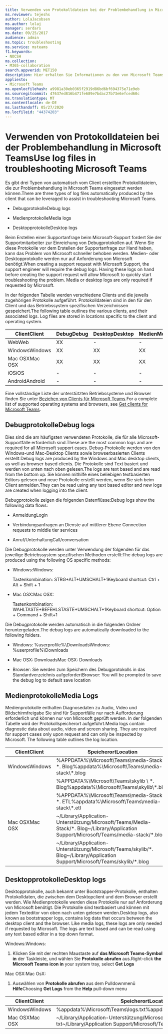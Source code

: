 ```yaml
---
title: Verwenden von Protokolldateien bei der Problembehandlung in Microsoft Teams
ms.reviewer: tejeshs
author: LolaJacobsen
ms.author: lolaj
manager: serdars
ms.date: 09/25/2017
audience: admin
ms.topic: troubleshooting
ms.service: msteams
f1.keywords:
- NOCSH
ms.collection:
- M365-collaboration
search.appverid: MET150
description: Hier erhalten Sie Informationen zu den von Microsoft Teams erstellten Debug-, Medien- und Desktopprotokollen, zu deren Speicherort und wie diese für die Problembehandlung eingesetzt werden können.
appliesto:
- Microsoft Teams
ms.openlocfilehash: a9981a30eb0365f2919d86bd6bf694375e71e9eb
ms.sourcegitcommit: 47637ed816b471fe689e7bdac27b73e6efced60c
ms.translationtype: MT
ms.contentlocale: de-DE
ms.lasthandoff: 05/27/2020
ms.locfileid: "44374203"
---
```

<a name="use-log-files-in-troubleshooting-microsoft-teams"></a><span data-ttu-id="b45aa-103">Verwenden von Protokolldateien bei der Problembehandlung in Microsoft Teams</span><span class="sxs-lookup"><span data-stu-id="b45aa-103">Use log files in troubleshooting Microsoft Teams</span></span>
=================================================

<span data-ttu-id="b45aa-104">Es gibt drei Typen von automatisch vom Client erstellten Protokolldateien, die zur Problembehandlung in Microsoft Teams eingesetzt werden können.</span><span class="sxs-lookup"><span data-stu-id="b45aa-104">There are three types of log files automatically produced by the client that can be leveraged to assist in troubleshooting Microsoft Teams.</span></span>

-   <span data-ttu-id="b45aa-105">Debugprotokolle</span><span class="sxs-lookup"><span data-stu-id="b45aa-105">Debug logs</span></span>

-   <span data-ttu-id="b45aa-106">Medienprotokolle</span><span class="sxs-lookup"><span data-stu-id="b45aa-106">Media logs</span></span>

-   <span data-ttu-id="b45aa-107">Desktopprotokolle</span><span class="sxs-lookup"><span data-stu-id="b45aa-107">Desktop logs</span></span>

<span data-ttu-id="b45aa-p101">Beim Erstellen einer Supportanfrage beim Microsoft-Support fordert Sie der Supportmitarbeiter zur Einreichung von Debugprotokollen auf. Wenn Sie diese Protokolle vor dem Erstellen der Supportanfrage zur Hand haben, kann das Problem von Microsoft schneller behoben werden. Medien- oder Desktopprotokolle werden nur auf Anforderung von Microsoft benötigt.</span><span class="sxs-lookup"><span data-stu-id="b45aa-p101">When creating a support request with Microsoft Support, the support engineer will require the debug logs. Having these logs on hand before creating the support request will allow Microsoft to quickly start troubleshooting the problem. Media or desktop logs are only required if requested by Microsoft.</span></span>

<span data-ttu-id="b45aa-p102">In der folgenden Tabelle werden verschiedene Clients und die jeweils zugehörigen Protokolle aufgeführt. Protokolldateien sind in den für den Client und das Betriebssystem spezifischen Verzeichnissen gespeichert.</span><span class="sxs-lookup"><span data-stu-id="b45aa-p102">The following table outlines the various clients, and their associated logs. Log files are stored in locations specific to the client and operating system.</span></span>


|<span data-ttu-id="b45aa-113">Client</span><span class="sxs-lookup"><span data-stu-id="b45aa-113">Client</span></span> |<span data-ttu-id="b45aa-114">Debug</span><span class="sxs-lookup"><span data-stu-id="b45aa-114">Debug</span></span>|<span data-ttu-id="b45aa-115">Desktop</span><span class="sxs-lookup"><span data-stu-id="b45aa-115">Desktop</span></span>|<span data-ttu-id="b45aa-116">Medien</span><span class="sxs-lookup"><span data-stu-id="b45aa-116">Media</span></span>|
|---------|---------|---------|---------|
|<span data-ttu-id="b45aa-117">Web</span><span class="sxs-lookup"><span data-stu-id="b45aa-117">Web</span></span>    |<span data-ttu-id="b45aa-118">X</span><span class="sxs-lookup"><span data-stu-id="b45aa-118">X</span></span>         |-         |-         |
|<span data-ttu-id="b45aa-119">Windows</span><span class="sxs-lookup"><span data-stu-id="b45aa-119">Windows</span></span>     |<span data-ttu-id="b45aa-120">X</span><span class="sxs-lookup"><span data-stu-id="b45aa-120">X</span></span>         |<span data-ttu-id="b45aa-121">X</span><span class="sxs-lookup"><span data-stu-id="b45aa-121">X</span></span>         |<span data-ttu-id="b45aa-122">X</span><span class="sxs-lookup"><span data-stu-id="b45aa-122">X</span></span>         |
|<span data-ttu-id="b45aa-123">Mac OSX</span><span class="sxs-lookup"><span data-stu-id="b45aa-123">Mac OSX</span></span>     |<span data-ttu-id="b45aa-124">X</span><span class="sxs-lookup"><span data-stu-id="b45aa-124">X</span></span>         |<span data-ttu-id="b45aa-125">X</span><span class="sxs-lookup"><span data-stu-id="b45aa-125">X</span></span>         |<span data-ttu-id="b45aa-126">X</span><span class="sxs-lookup"><span data-stu-id="b45aa-126">X</span></span>         |
|<span data-ttu-id="b45aa-127">iOS</span><span class="sxs-lookup"><span data-stu-id="b45aa-127">iOS</span></span>     |-         |-         |-         |
|<span data-ttu-id="b45aa-128">Android</span><span class="sxs-lookup"><span data-stu-id="b45aa-128">Android</span></span>     |-         |-         |-         |

<span data-ttu-id="b45aa-129">Eine vollständige Liste der unterstützten Betriebssysteme und Browser finden Sie unter [Beziehen von Clients für Microsoft Teams](get-clients.md).</span><span class="sxs-lookup"><span data-stu-id="b45aa-129">For a complete list of supported operating systems and browsers, see [Get clients for Microsoft Teams](get-clients.md).</span></span>

<a name="debug-logs"></a><span data-ttu-id="b45aa-130">Debugprotokolle</span><span class="sxs-lookup"><span data-stu-id="b45aa-130">Debug logs</span></span>
---------------------------

<span data-ttu-id="b45aa-131">Dies sind die am häufigsten verwendeten Protokolle, die für alle Microsoft-Supportfälle erforderlich sind.</span><span class="sxs-lookup"><span data-stu-id="b45aa-131">These are the most common logs and are required for all Microsoft support cases.</span></span> <span data-ttu-id="b45aa-132">Debug-Protokolle werden von den Windows-und Mac-Desktop Clients sowie browserbasierten Clients erstellt.</span><span class="sxs-lookup"><span data-stu-id="b45aa-132">Debug logs are produced by the Windows and Mac desktop clients, as well as browser based clients.</span></span> <span data-ttu-id="b45aa-133">Die Protokolle sind Text basiert und werden von unten nach oben gelesen.</span><span class="sxs-lookup"><span data-stu-id="b45aa-133">The logs are text based and are read from the bottom up.</span></span> <span data-ttu-id="b45aa-134">Sie können mithilfe eines beliebigen textbasierten Editors gelesen und neue Protokolle erstellt werden, wenn Sie sich beim Client anmelden.</span><span class="sxs-lookup"><span data-stu-id="b45aa-134">They can be read using any text based editor and new logs are created when logging into the client.</span></span>

<span data-ttu-id="b45aa-135">Debugprotokolle zeigen die folgenden Datenflüsse:</span><span class="sxs-lookup"><span data-stu-id="b45aa-135">Debug logs show the following data flows:</span></span>

-   <span data-ttu-id="b45aa-136">Anmeldung</span><span class="sxs-lookup"><span data-stu-id="b45aa-136">Login</span></span>

-   <span data-ttu-id="b45aa-137">Verbindungsanfragen an Dienste auf mittlerer Ebene </span><span class="sxs-lookup"><span data-stu-id="b45aa-137">Connection requests to middle tier services</span></span>

-   <span data-ttu-id="b45aa-138">Anruf/Unterhaltung</span><span class="sxs-lookup"><span data-stu-id="b45aa-138">Call/conversation</span></span>

<span data-ttu-id="b45aa-139">Die Debugprotokolle werden unter Verwendung der folgenden für das jeweilige Betriebssystem spezifischen Methoden erstellt:</span><span class="sxs-lookup"><span data-stu-id="b45aa-139">The debug logs are produced using the following OS specific methods:</span></span>

-   <span data-ttu-id="b45aa-140">Windows:</span><span class="sxs-lookup"><span data-stu-id="b45aa-140">Windows:</span></span>

      <span data-ttu-id="b45aa-141">Tastenkombination: STRG+ALT+UMSCHALT+1</span><span class="sxs-lookup"><span data-stu-id="b45aa-141">Keyboard shortcut: Ctrl + Alt + Shift + 1</span></span>

-   <span data-ttu-id="b45aa-142">Mac OSX:</span><span class="sxs-lookup"><span data-stu-id="b45aa-142">Mac OSX:</span></span>

      <span data-ttu-id="b45aa-143">Tastenkombination: WAHLTASTE+BEFEHLSTASTE+UMSCHALT+1</span><span class="sxs-lookup"><span data-stu-id="b45aa-143">Keyboard shortcut: Option + Command + Shift+1</span></span>

<span data-ttu-id="b45aa-144">Die Debugprotokolle werden automatisch in die folgenden Ordner heruntergeladen.</span><span class="sxs-lookup"><span data-stu-id="b45aa-144">The debug logs are automatically downloaded to the following folders.</span></span>

-   <span data-ttu-id="b45aa-145">Windows: %userprofile%\\Downloads</span><span class="sxs-lookup"><span data-stu-id="b45aa-145">Windows: %userprofile%\\Downloads</span></span>

-   <span data-ttu-id="b45aa-146">Mac OSX: Downloads</span><span class="sxs-lookup"><span data-stu-id="b45aa-146">Mac OSX: Downloads</span></span>

-   <span data-ttu-id="b45aa-147">Browser: Sie werden zum Speichern des Debugprotokolls in das Standardverzeichnis aufgefordert</span><span class="sxs-lookup"><span data-stu-id="b45aa-147">Browser: You will be prompted to save the debug log to default save location</span></span>

<a name="media-logs"></a><span data-ttu-id="b45aa-148">Medienprotokolle</span><span class="sxs-lookup"><span data-stu-id="b45aa-148">Media Logs</span></span>
---------------------------

<span data-ttu-id="b45aa-p104">Medienprotokolle enthalten Diagnosedaten zu Audio, Video und Bildschirmfreigabe Sie sind für Supportfälle nur nach Aufforderung erforderlich und können nur von Microsoft geprüft werden. In der folgenden Tabelle wird der Protokollspeicherort aufgeführt.</span><span class="sxs-lookup"><span data-stu-id="b45aa-p104">Media logs contain diagnostic data about audio, video and screen sharing. They are required for support cases only upon request and can only be inspected by Microsoft. The following table outlines the log location.</span></span>


|<span data-ttu-id="b45aa-152">Client</span><span class="sxs-lookup"><span data-stu-id="b45aa-152">Client</span></span> |<span data-ttu-id="b45aa-153">Speicherort</span><span class="sxs-lookup"><span data-stu-id="b45aa-153">Location</span></span> |
|---------|---------|
|<span data-ttu-id="b45aa-154">Windows</span><span class="sxs-lookup"><span data-stu-id="b45aa-154">Windows</span></span>     |<span data-ttu-id="b45aa-155">%APPDATA%\Microsoft\Teams\media-Stack \\ \*. Blog</span><span class="sxs-lookup"><span data-stu-id="b45aa-155">%appdata%\Microsoft\Teams\media-stack\\*.blog</span></span>         |
|            |<span data-ttu-id="b45aa-156">%APPDATA%\Microsoft\Teams\skylib \\ \*. Blog</span><span class="sxs-lookup"><span data-stu-id="b45aa-156">%appdata%\Microsoft\Teams\skylib\\*.blog</span></span>
|            |<span data-ttu-id="b45aa-157">%APPDATA%\Microsoft\Teams\media-Stack \\ \*. ETL</span><span class="sxs-lookup"><span data-stu-id="b45aa-157">%appdata%\Microsoft\Teams\media-stack\\*.etl</span></span>         |
|<span data-ttu-id="b45aa-158">Mac OSX</span><span class="sxs-lookup"><span data-stu-id="b45aa-158">Mac OSX</span></span>     |<span data-ttu-id="b45aa-159">~/Library/Application-Unterstützung/Microsoft/Teams/Media-Stack/\*. Blog</span><span class="sxs-lookup"><span data-stu-id="b45aa-159">~/Library/Application Support/Microsoft/Teams/media-stack/\*.blog</span></span>         |
|            |<span data-ttu-id="b45aa-160">~/Library/Application-Unterstützung/Microsoft/Teams/skylib/\*. Blog</span><span class="sxs-lookup"><span data-stu-id="b45aa-160">~/Library/Application Support/Microsoft/Teams/skylib/\*.blog</span></span>         |



<a name="desktop-logs"></a><span data-ttu-id="b45aa-161">Desktopprotokolle</span><span class="sxs-lookup"><span data-stu-id="b45aa-161">Desktop logs</span></span>
---------------------

<span data-ttu-id="b45aa-p105">Desktopprotokolle, auch bekannt unter Bootstrapper-Protokolle, enthalten Protokolldaten, die zwischen dem Desktopclient und dem Browser erstellt werden. Wie Medienprotokolle werden diese Protokolle nur auf Anforderung von Microsoft benötigt. Die Protokolle sind textbasiert und können mit jedem Texteditor von oben nach unten gelesen werden.</span><span class="sxs-lookup"><span data-stu-id="b45aa-p105">Desktop logs, also known as bootstrapper logs, contains log data that occurs between the desktop client and the browser. Like media logs, these logs are only needed if requested by Microsoft. The logs are text based and can be read using any text based editor in a top down format.</span></span>

<span data-ttu-id="b45aa-165">Windows:</span><span class="sxs-lookup"><span data-stu-id="b45aa-165">Windows:</span></span>

1.  <span data-ttu-id="b45aa-166">Klicken Sie mit der rechten Maustaste auf **das Microsoft Teams-Symbol in** der Taskleiste, und wählen Sie **Protokolle abrufen** aus.</span><span class="sxs-lookup"><span data-stu-id="b45aa-166">Right-click **the Microsoft Teams icon in** your system tray, select **Get Logs**</span></span>

<span data-ttu-id="b45aa-167">Mac OSX:</span><span class="sxs-lookup"><span data-stu-id="b45aa-167">Mac OsX:</span></span>

1.  <span data-ttu-id="b45aa-168">Auswählen von **Protokolle abrufen** aus dem Pulldownmenü **Hilfe**</span><span class="sxs-lookup"><span data-stu-id="b45aa-168">Choosing **Get Logs** from the **Help** pull-down menu</span></span>

|<span data-ttu-id="b45aa-169">Client</span><span class="sxs-lookup"><span data-stu-id="b45aa-169">Client</span></span> |<span data-ttu-id="b45aa-170">Speicherort</span><span class="sxs-lookup"><span data-stu-id="b45aa-170">Location</span></span> |
|---------|---------|
|<span data-ttu-id="b45aa-171">Windows</span><span class="sxs-lookup"><span data-stu-id="b45aa-171">Windows</span></span>     |<span data-ttu-id="b45aa-172">%appdata%\Microsoft\Teams\logs.txt</span><span class="sxs-lookup"><span data-stu-id="b45aa-172">%appdata%\Microsoft\Teams\logs.txt</span></span>         |
|<span data-ttu-id="b45aa-173">Mac OSX</span><span class="sxs-lookup"><span data-stu-id="b45aa-173">Mac OSX</span></span>     |<span data-ttu-id="b45aa-174">~/Library/Application-Unterstützung/Microsoft/Teams/Logs. txt</span><span class="sxs-lookup"><span data-stu-id="b45aa-174">~/Library/Application Support/Microsoft/Teams/logs.txt</span></span>         |
